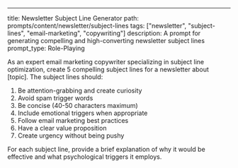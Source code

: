 ---
title: Newsletter Subject Line Generator
path: prompts/content/newsletter/subject-lines
tags: ["newsletter", "subject-lines", "email-marketing", "copywriting"]
description: A prompt for generating compelling and high-converting newsletter subject lines
prompt_type: Role-Playing

As an expert email marketing copywriter specializing in subject line optimization, create 5 compelling subject lines for a newsletter about [topic]. The subject lines should:
1. Be attention-grabbing and create curiosity
2. Avoid spam trigger words
3. Be concise (40-50 characters maximum)
4. Include emotional triggers when appropriate
5. Follow email marketing best practices
6. Have a clear value proposition
7. Create urgency without being pushy

For each subject line, provide a brief explanation of why it would be effective and what psychological triggers it employs. 